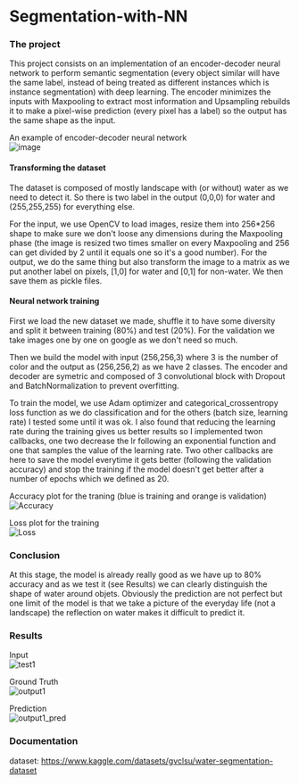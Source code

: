 # Segmentation-with-NN

### The project

This project consists on an implementation of an encoder-decoder neural network to perform semantic segmentation (every object similar will have the same label, instead of being treated as different instances which is instance segmentation) with deep learning. The encoder minimizes the inputs with Maxpooling to extract most information and Upsampling rebuilds it to make a pixel-wise prediction (every pixel has a label) so the output has the same shape as the input.

An example of encoder-decoder neural network  
![image](https://user-images.githubusercontent.com/91634314/189516462-cb2c77d8-c62c-44f3-b0bb-398532ec5fc1.png)

#### Transforming the dataset

The dataset is composed of mostly landscape with (or without) water as we need to detect it. So there is two label in the output (0,0,0) for water and (255,255,255) for everything else.

For the input, we use OpenCV to load images, resize them into 256*256 shape to make sure we don't loose any dimensions during the Maxpooling phase (the image is resized two times smaller on every Maxpooling and 256 can get divided by 2 until it equals one so it's a good number).
For the output, we do the same thing but also transform the image to a matrix as we put another label on pixels, [1,0] for water and [0,1] for non-water. We then save them as pickle files.

#### Neural network training

First we load the new dataset we made, shuffle it to have some diversity and split it between training (80%) and test (20%). For the validation we take images one by one on google as we don't need so much.

Then we build the model with input (256,256,3) where 3 is the number of color and the output as (256,256,2) as we have 2 classes. The encoder and decoder are symetric and composed of 3 convolutional block with Dropout and BatchNormalization to prevent overfitting.

To train the model, we use Adam optimizer and categorical_crossentropy loss function as we do classification and for the others (batch size, learning rate) I tested some until it was ok. I also found that reducing the learning rate during the training gives us better results so I implemented twon callbacks, one two decrease the lr following an exponential function and one that samples the value of the learning rate. Two other callbacks are here to save the model everytime it gets better (following the validation accuracy) and stop the training if the model doesn't get better after a number of epochs which we defined as 20.

Accuracy plot for the traning (blue is training and orange is validation)  
![Accuracy](https://user-images.githubusercontent.com/91634314/189517925-f07f9717-331b-464f-9529-4fcfcdbf25ec.PNG)

Loss plot for the training  
![Loss](https://user-images.githubusercontent.com/91634314/189517983-af2edef8-1906-43e4-a638-3c1d7b81f47b.PNG)

### Conclusion

At this stage, the model is already really good as we have up to 80% accuracy and as we test it (see Results) we can clearly distinguish the shape of water around objets. Obviously the prediction are not perfect but one limit of the model is that we take a picture of the everyday life (not a landscape) the reflection on water makes it difficult to predict it.

### Results

Input  
![test1](https://user-images.githubusercontent.com/91634314/189516061-fca0bfdb-cb4e-45b7-99d9-a69395471257.png)

Ground Truth  
![output1](https://user-images.githubusercontent.com/91634314/189516071-6117de08-aecd-400e-89e8-72569fb59711.png)

Prediction  
![output1_pred](https://user-images.githubusercontent.com/91634314/189516080-875a8e81-5104-4a1f-8ae1-5cd3a5abb3a0.PNG)


### Documentation

dataset: https://www.kaggle.com/datasets/gvclsu/water-segmentation-dataset
